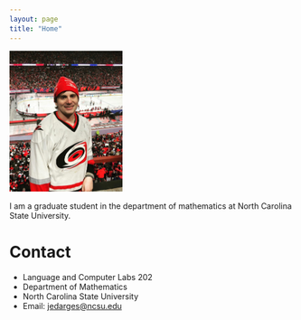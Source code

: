 ```yaml
---
layout: page
title: "Home"
---
```


<img src="assets/FGCS7881-1233x1536.jpg" alt="pic" width="200"/>

I am a graduate student in the department of mathematics at North Carolina State University.

# Contact
- Language and Computer Labs 202
- Department of Mathematics
- North Carolina State University
- Email: jedarges@ncsu.edu
